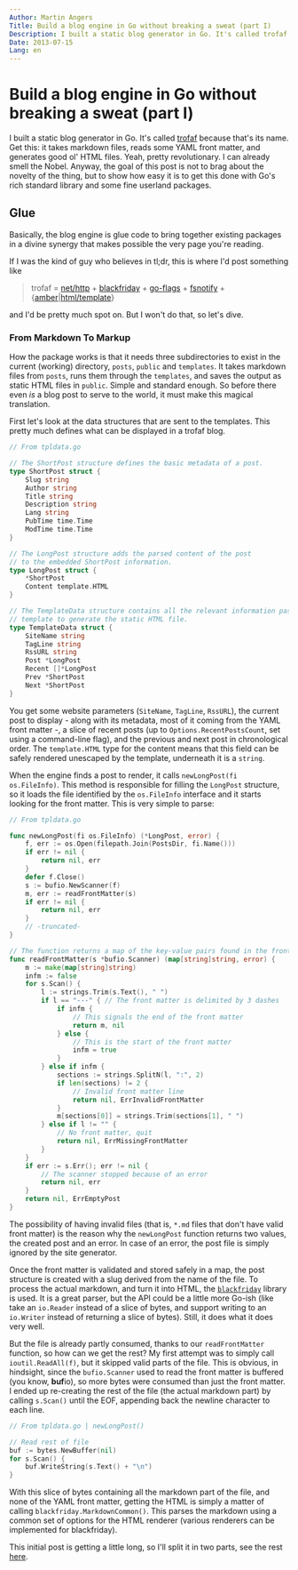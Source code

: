 ```yaml
---
Author: Martin Angers
Title: Build a blog engine in Go without breaking a sweat (part I)
Description: I built a static blog generator in Go. It's called trofaf because that's its name. Get this: it takes markdown files, reads some YAML front matter, and generates good ol' HTML files. Yeah, pretty revolutionary. I can already smell the Nobel. Anyway, the goal of this post is not to brag about the novelty of the thing, but to show how easy it is to get this done with Go's rich standard library and some fine userland packages.
Date: 2013-07-15
Lang: en
---
```


# Build a blog engine in Go without breaking a sweat (part I)

I built a static blog generator in Go. It's called [trofaf][1] because that's its name. Get this: it takes markdown files, reads some YAML front matter, and generates good ol' HTML files. Yeah, pretty revolutionary. I can already smell the Nobel. Anyway, the goal of this post is not to brag about the novelty of the thing, but to show how easy it is to get this done with Go's rich standard library and some fine userland packages.

## Glue

Basically, the blog engine is glue code to bring together existing packages in a divine synergy that makes possible the very page you're reading.

If I was the kind of guy who believes in tl;dr, this is where I'd post something like

> trofaf = [net/http][2] + [blackfriday][3] + [go-flags][4] + [fsnotify][5] + {[amber][6]|[html/template][7]}

and I'd be pretty much spot on. But I won't do that, so let's dive.

### From Markdown To Markup

How the package works is that it needs three subdirectories to exist in the current (working) directory, `posts`, `public` and `templates`. It takes markdown files from `posts`, runs them through the `templates`, and saves the output as static HTML files in `public`. Simple and standard enough. So before there even *is* a blog post to serve to the world, it must make this magical translation.

First let's look at the data structures that are sent to the templates. This pretty much defines what can be displayed in a trofaf blog.

``` go
// From tpldata.go

// The ShortPost structure defines the basic metadata of a post.
type ShortPost struct {
	Slug string
	Author string
	Title string
	Description string
	Lang string
	PubTime time.Time
	ModTime time.Time
}

// The LongPost structure adds the parsed content of the post 
// to the embedded ShortPost information.
type LongPost struct {
	*ShortPost
	Content template.HTML
}

// The TemplateData structure contains all the relevant information passed to the
// template to generate the static HTML file.
type TemplateData struct {
	SiteName string
	TagLine string
	RssURL string
	Post *LongPost
	Recent []*LongPost
	Prev *ShortPost
	Next *ShortPost
}
```

You get some website parameters (`SiteName`, `TagLine`, `RssURL`), the current post to display - along with its metadata, most of it coming from the YAML front matter -, a slice of recent posts (up to `Options.RecentPostsCount`, set using a command-line flag), and the previous and next post in chronological order. The `template.HTML` type for the content means that this field can be safely rendered unescaped by the template, underneath it is a `string`.

When the engine finds a post to render, it calls `newLongPost(fi os.FileInfo)`. This method is responsible for filling the `LongPost` structure, so it loads the file identified by the `os.FileInfo` interface and it starts looking for the front matter. This is very simple to parse:

``` go
// From tpldata.go

func newLongPost(fi os.FileInfo) (*LongPost, error) {
	f, err := os.Open(filepath.Join(PostsDir, fi.Name()))
	if err != nil {
		return nil, err
	}
	defer f.Close()
	s := bufio.NewScanner(f)
	m, err := readFrontMatter(s)
	if err != nil {
		return nil, err
	}
	// -truncated-
}

// The function returns a map of the key-value pairs found in the front matter.
func readFrontMatter(s *bufio.Scanner) (map[string]string, error) {
	m := make(map[string]string)
	infm := false
	for s.Scan() {
		l := strings.Trim(s.Text(), " ")
		if l == "---" { // The front matter is delimited by 3 dashes
			if infm {
				// This signals the end of the front matter
				return m, nil
			} else {
				// This is the start of the front matter
				infm = true
			}
		} else if infm {
			sections := strings.SplitN(l, ":", 2)
			if len(sections) != 2 {
				// Invalid front matter line
				return nil, ErrInvalidFrontMatter
			}
			m[sections[0]] = strings.Trim(sections[1], " ")
		} else if l != "" {
			// No front matter, quit
			return nil, ErrMissingFrontMatter
		}
	}
	if err := s.Err(); err != nil {
		// The scanner stopped because of an error
		return nil, err
	}
	return nil, ErrEmptyPost
}
```

The possibility of having invalid files (that is, `*.md` files that don't have valid front matter) is the reason why the `newLongPost` function returns two values, the created post and an error. In case of an error, the post file is simply ignored by the site generator.

Once the front matter is validated and stored safely in a map, the post structure is created with a slug derived from the name of the file. To process the actual markdown, and turn it into HTML, the [`blackfriday`][3] library is used. It is a great parser, but the API could be a little more Go-ish (like take an `io.Reader` instead of a slice of bytes, and support writing to an `io.Writer` instead of returning a slice of bytes). Still, it does what it does very well.

But the file is already partly consumed, thanks to our `readFrontMatter` function, so how can we get the rest? My first attempt was to simply call `ioutil.ReadAll(f)`, but it skipped valid parts of the file. This is obvious, in hindsight, since the `bufio.Scanner` used to read the front matter is buffered (you know, **buf**io), so more bytes were consumed than just the front matter. I ended up re-creating the rest of the file (the actual markdown part) by calling `s.Scan()` until the EOF, appending back the newline character to each line.

``` go
// From tpldata.go | newLongPost()

// Read rest of file
buf := bytes.NewBuffer(nil)
for s.Scan() {
	buf.WriteString(s.Text() + "\n")
}
```

With this slice of bytes containing all the markdown part of the file, and none of the YAML front matter, getting the HTML is simply a matter of calling `blackfriday.MarkdownCommon()`. This parses the markdown using a common set of options for the HTML renderer (various renderers can be implemented for blackfriday).

This initial post is getting a little long, so I'll split it in two parts, see the rest [here][8].

[1]: https://github.com/PuerkitoBio/trofaf
[2]: http://tip.golang.org/pkg/net/http/
[3]: https://github.com/russross/blackfriday
[4]: https://github.com/jessevdk/go-flags
[5]: https://github.com/howeyc/fsnotify
[6]: https://github.com/eknkc/amber
[7]: http://tip.golang.org/pkg/html/template/
[8]: http://0value.com/build-a-blog-engine-in-Go-without-breaking-a-sweat--part-II- 

